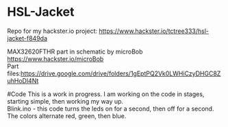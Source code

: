 # HSL-Jacket
Repo for my hackster.io project: https://www.hackster.io/tctree333/hsl-jacket-f849da    

MAX32620FTHR part in schematic by microBob    
https://www.hackster.io/microBob    
Part files:https://drive.google.com/drive/folders/1gEptPQ2Vk0LWHiCzyDHGC8ZuhHoDl4Nt

#Code
This is a work in progress. I am working on the code in stages, starting simple, then working my way up.    
Blink.ino - this code turns the leds on for a second, then off for a second. The colors alternate red, green, then blue.    
